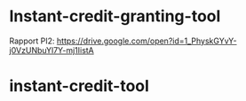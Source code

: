# Instant-credit-granting-tool

Rapport PI2:
https://drive.google.com/open?id=1_PhyskGYvY-j0VzUNbuYl7Y-mj1IistA
# instant-credit-tool
